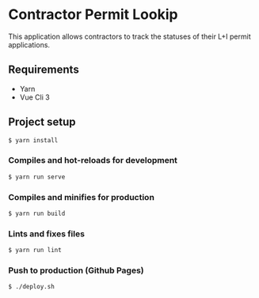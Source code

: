 # Contractor Permit Lookip

This application allows contractors to track the statuses of their L+I permit applications.

## Requirements
- Yarn
- Vue Cli 3

## Project setup

```bash
$ yarn install
```

### Compiles and hot-reloads for development

```bash
$ yarn run serve
```

### Compiles and minifies for production

```bash
$ yarn run build
```

### Lints and fixes files

```bash
$ yarn run lint
```
### Push to production (Github Pages)

```bash
$ ./deploy.sh
```
